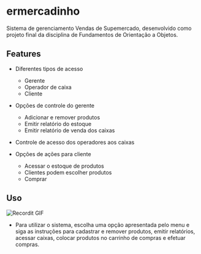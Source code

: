 # ermercadinho

Sistema de gerenciamento Vendas de Supemercado, desenvolvido como projeto final da disciplina de Fundamentos de Orientação a Objetos.

## Features

- Diferentes tipos de acesso
  - Gerente
  - Operador de caixa
  - Cliente

- Opções de controle do gerente
  - Adicionar e remover produtos
  - Emitir relatório do estoque
  - Emitir relatório de venda dos caixas
  
- Controle de acesso dos operadores aos caixas

- Opções de ações para cliente
  - Acessar o estoque de produtos
  - Clientes podem escolher produtos 
  - Comprar

## Uso
![Recordit GIF](http://g.recordit.co/hsENae0SS5.gif)
- Para utilizar o sistema, escolha uma opção apresentada pelo menu e siga as instruções para cadastrar e remover produtos, emitir relatórios, acessar caixas, colocar produtos no carrinho de compras e efetuar compras.

